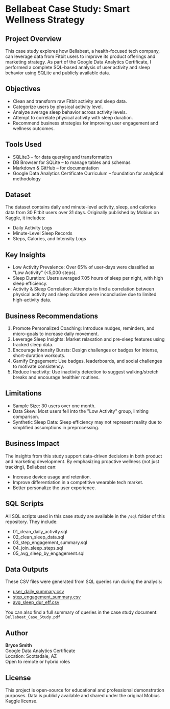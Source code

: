 # Bellabeat Case Study: Smart Wellness Strategy

## Project Overview

This case study explores how Bellabeat, a health-focused tech company, can leverage data from Fitbit users to improve its product offerings and marketing strategy. As part of the Google Data Analytics Certificate, I performed a complete SQL-based analysis of user activity and sleep behavior using SQLite and publicly available data.

## Objectives

- Clean and transform raw Fitbit activity and sleep data.
- Categorize users by physical activity level.
- Analyze average sleep behavior across activity levels.
- Attempt to correlate physical activity with sleep duration.
- Recommend business strategies for improving user engagement and wellness outcomes.

## Tools Used

- SQLite3 – for data querying and transformation
- DB Browser for SQLite – to manage tables and schemas
- Markdown & GitHub – for documentation
- Google Data Analytics Certificate Curriculum – foundation for analytical methodology

## Dataset

The dataset contains daily and minute-level activity, sleep, and calories data from 30 Fitbit users over 31 days. Originally published by Mobius on Kaggle, it includes:

- Daily Activity Logs
- Minute-Level Sleep Records
- Steps, Calories, and Intensity Logs

## Key Insights

- Low Activity Prevalence: Over 65% of user-days were classified as "Low Activity" (<5,000 steps).
- Sleep Duration: Users averaged 7.05 hours of sleep per night, with high sleep efficiency.
- Activity & Sleep Correlation: Attempts to find a correlation between physical activity and sleep duration were inconclusive due to limited high-activity data.

## Business Recommendations

1. Promote Personalized Coaching: Introduce nudges, reminders, and micro-goals to increase daily movement.
2. Leverage Sleep Insights: Market relaxation and pre-sleep features using tracked sleep data.
3. Encourage Intensity Bursts: Design challenges or badges for intense, short-duration workouts.
4. Gamify Engagement: Use badges, leaderboards, and social challenges to motivate consistency.
5. Reduce Inactivity: Use inactivity detection to suggest walking/stretch breaks and encourage healthier routines.

## Limitations

- Sample Size: 30 users over one month.
- Data Skew: Most users fell into the "Low Activity" group, limiting comparison.
- Synthetic Sleep Data: Sleep efficiency may not represent reality due to simplified assumptions in preprocessing.

## Business Impact

The insights from this study support data-driven decisions in both product and marketing development. By emphasizing proactive wellness (not just tracking), Bellabeat can:

- Increase device usage and retention.
- Improve differentiation in a competitive wearable tech market.
- Better personalize the user experience.

## SQL Scripts

All SQL scripts used in this case study are available in the `/sql` folder of this repository. They include:

- 01_clean_daily_activity.sql
- 02_clean_sleep_data.sql
- 03_step_engagement_summary.sql
- 04_join_sleep_steps.sql
- 05_avg_sleep_by_engagement.sql

## Data Outputs

These CSV files were generated from SQL queries run during the analysis:

- [user_daily_summary.csv](outputs/user_daily_summary.csv)
- [step_engagement_summary.csv](outputs/step_engagement_summary.csv)
- [avg_sleep_dur_eff.csv](outputs/avg_sleep_dur_eff.csv)


You can also find a full summary of queries in the case study document: `Bellabeat_Case_Study.pdf`

## Author

**Bryce Smith**  
Google Data Analytics Certificate  
Location: Scottsdale, AZ  
Open to remote or hybrid roles  

## License

This project is open-source for educational and professional demonstration purposes. Data is publicly available and shared under the original Mobius Kaggle license.
